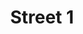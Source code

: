 ---
layout: gallery
title: Street 1
photos:
  - title: Mermaid Amongst Children
    caption: A scene of a dozen children playing in a pool of water backlit by the sun. In the forgeround, one of the older girls is dressed in a mermaid costume. The central figure is a young girl smiling.
    location: Wichita, Kansas
    url: "/assets/photos/DSC05111.jpg"
    print: https://gum.co/kLqJi
    
  - title: Couple Kissing with Stroller
    caption: Outdoors in a city, a couple is kissing. The man has one hand on a stroller with a child inside while yet another child holds on to the other handle of the stroller.
    location: Wichita, Kansas
    url: "/assets/photos/L1030206.jpg"

  - title: Bending Nose in Stroller
    caption: Zoo
    year: 2016
    location: Wichita, Kansas
    url: "/assets/photos/L1010507.jpg"

  - title: I Hate To and You Hate To
    location: San Francisco, California
    year: 2016
    url: "/assets/photos/L1007845.jpg"

  - title: Neck Brace and Others
    location: Istanbul, Turkey
    year: 2015
    url: "/assets/photos/img252.jpg"

  - title: Cafe with a Blonde Woman
    location: Istanbul, Turkey
    year: 2015
    url: "/assets/photos/DSC07456.jpg"

  - title: The Explanation
    location: Istanbul, Turkey
    year: 2015
    url: "/assets/photos/DSC07049.jpg"

  - title: One-Eyed Man
    location: Istanbul, Turkey
    year: 2015
    url: "/assets/photos/DSCF3408.jpg"
    
  - title: Trio on a bench
    caption: A man and two women share a bench in a park. The man has white hair and stares wearily at the camera.
    location: Rio de Janiero, Brazil
    url: "/assets/photos/L1030399.jpg"

  - title: Men dancing in Hyderabad
    caption: A group of young men are seen dancing and jumping in the air surrounded by drummers.
    location: Hyderabad, India
    url: "/assets/photos/DSC00209.jpg"

  - title: Family on a Scooter
    caption: A family of a mother, father, two girls, and a boy are squeezed onto a scooter driving through the busy streets of Hyderabad.
    location: Hyderabad, India
    url: "/assets/photos/DSC00563.jpg"

  - title: Boy LooKansas at Girls
    caption: A teenage boy looKansas longingly at a group of three teenage girls who seem not to notice him.
    location: Topeka, Kansas
    url: "/assets/photos/DSC01476.jpg"

  - title: Uniformed Girls in the Square
    caption: A group of about a dozen school girls in matching hats, sweaters, and skirts stand aimlessly on paving stones in a town square.
    location: Cusco, Peru
    year: 2014
    url: "/assets/photos/DSC01990.jpg"

  - title: Eyes closed
    caption: ''
    location: Cusco, Peru
    year: 2014
    url: "/assets/photos/DSC02066.jpg"

  - title: Bolivian Streets
    location: La Paz, Bolivia
    year: 2014
    url: "/assets/photos/DSC05044.jpg"

  - title: Inquisitive Passenger
    location: La Paz, Bolivia
    year: 2014
    url: "/assets/photos/DSC05099.jpg"

  - title: Father Cradling Sleeping Son
    caption: A father (face not shown) cradles his sleeping son.
    location: Bangkok, Thailand
    year: 2012
    url: "/assets/photos/DSC02216.jpg"

  - title: School Girls Playing
    caption: Four school girls just out of school in matching plaid skirts play by pulling at the girl in the middle, all the girls are smiling.
    location: Aguas Calientes, Peru
    year: 2014
    url: "/assets/photos/DSC03902.jpg"

  - title: Boys Smiling in the Rain
    caption: Two boys in school uniforms move on paving stones in different directions in the rain.
    location: Aguas Calientes, Peru
    year: 2014
    url: "/assets/photos/DSC03909.jpg"

  - title: Old Man Sitting in Front of Church Wall
    caption: An older man in a suite and hat sits on a concrete wall in front of a church.
    location: Copacabana, Bolivia
    year: 2014
    url: "/assets/photos/DSC04111.jpg"

  - title: Three Women in Bowler Hats
    caption: Three old women wearing traditional Bolivian bowler hats and layered skirts look on. The middle woman is covering her face.
    location: Copacabana, Bolivia
    year: 2014
    url: "/assets/photos/DSC04119.jpg"
    print: https://gum.co/ySYRs

  - title: Kids Jumping in the Splash of Water
    caption: A blonde girl jumps for joy into the splash of water made by a carnival ride at night surrounded by other playing kids.
    location: Hutchinson, Kansas
    url: "/assets/photos/DSC04235.jpg"
---